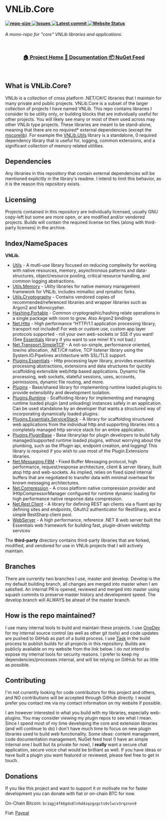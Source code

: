 ﻿
# VNLib.Core

<h4 align="left">
 <a href="https://github.com/VnUgE/vnlib.core">
    <img src="https://img.shields.io/github/repo-size/vnuge/vnlib.core" alt="repo-size" />
  </a>
  <a href="https://www.vaughnnugent.com/Resources/Software/Modules/VNLib.Core-issues">
    <img src="https://img.shields.io/badge/dynamic/json?url=https%3A%2F%2Fwww.vaughnnugent.com%2Fapi%2Fgit%2Fissues%3Fmodule%3DVNLib.Core&query=%24%5B'result'%5D.length&label=all%20issues" alt="Issues"/>
  </a>
  <a href="https://github.com/VnUgE/vnlib.core/commits">
    <img src="https://img.shields.io/github/last-commit/vnuge/vnlib.core/develop" alt="Latest commit"/>
  </a>
    <a href="https://www.vaughnnugent.com/Resources/Software/Modules/VNLib.Core">
    <img src="https://img.shields.io/website?url=https%3A%2F%2Fwww.vaughnnugent.com" alt="Website Status"/>
  </a>
</h4>

*A mono-repo for "core" VNLib libraries and applications.*

</br>
<h3 align="center">
 <a href="https://www.vaughnnugent.com/resources/software/modules/VNLib.Core">
   🏠 Project Home
  </a>
  <a href="https://www.vaughnnugent.com/resources/software/articles?tags=docs,_VNLib.Core">
    📖 Documentation
  </a> 
  <a href="https://www.vaughnnugent.com/resources/software/modules">
    📦 NuGet Feed
  </a>
</h3>
</br>

## What is VNLib.Core?
VNLib is a collection of cross platform .NET/C#/C libraries that I maintain for many private and public projects. VNLib.Core is a subset of the larger collection of projects I have named VNLib. This repo contains libraries I consider to be utility only, or building blocks that are individually useful for other projects. You will likely see many or most of them used across may other VNLib type projects. These libraries are meant to be stand-alone, meaning that there are no required* external dependencies (except the [mscorelib](https://github.com/dotnet/runtime)). For example the [VNLib.Utils](lib/Utils/#) library is a standalone, 0 required dependency library that is useful for, logging, common extensions, and a significant collection of memory related utilities. 

## Dependencies 
Any libraries in this repository that contain external dependencies will be mentioned explicitly in the library's readme. I intend to limit this behavior, as it is the reason this repository exists.

## Licensing
Projects contained in this repository are individually licensed, usually GNU copy-left but some are more open, or are modified and/or vendored projects. Builds will contain the required license txt files (along with third-party licenses) in the archive. 

## Index/NameSpaces
**VNLib.**
- [Utils](lib/Utils/#) - A mutli-use library focused on reducing complexity for working with native resources, memory, asynchronous patterns and data-structures, object/resource pooling, critical resource handling, and common logging abstractions.  
- [Utils.Memory](lib/Utils.Memory/#) - Utilty libraries for native memory management framework for VNLib, includes mimalloc and rpmalloc forks.
- [Utils.Cryptography](lib/Utils.Cryptography/#) - Contains vendored copies of recommended/referenced libraries and wrapper libraries such as Argon2 and Monocypher. 
- [Hashing.Portable](lib/Hashing.Portable/#) - Common cryptographic/hashing relate operations in a single package with room to grow. Also Argon2 bindings
- [Net.Http](lib/Net.Http/#) - High performance ^HTTP/1.1 application processing library, transport not included! For web or custom use, custom app layer protocols supported - roll your own web-sockets or SSE if you want! (See [Essentials](lib/Plugins.Essentials/#) library if you want to use mine! It's not bad.)
- [Net.Transport.SimpleTCP](lib/Net.Transport.SimpleTCP/#) - A not-so-simple, performance oriented, low/no allocation, .NET/C# native, TCP listener library using the System.IO.Pipelines architecture with SSL/TLS support.
- [Plugins.Essentials](lib/Plugins.Essentials/#) - Http processing layer library, provides essentials processing abstractions, extensions and data structures for quickly scaffolding extensible web/http based applications. Dynamic file processing, web sockets, stateful sessions, uses, accounts, permissions, dynamic file routing, and more.
- [Plugins](lib/Plugins/#) - Base/shared library for implementing runtime loaded plugins to provide extensibility and development isolation.
- [Plugins.Runtime](lib/Plugins.Runtime/#) - Scaffolding library for implementing and managing runtime loaded plugin (and unloading) instances safely in an application. Can be used standalone by an developer that wants a structured way of incorporating dynamically loaded plugins.
- [Plugins.Essentials.ServiceStack](lib/Plugins.Essentials.ServiceStack/#) - A library for scaffolding structured web applications from the individual http and supporting libraries into a completely managed http service stack for an entire application. 
- [Plugins.PluginBase](lib/Plugins.PluginBase/#) - Base library/api for plugin developers to build fully managed/supported runtime loaded plugins, without worrying about the plumbing, such as the IPlugin api, endpoint creation, and logging! This library is required if you wish to use most of the Plugin.Extensions libraries.
- [Net.Messaging.FBM](lib/Net.Messaging.FBM/#) - Fixed Buffer Messaging protocol, high performance, request/response architecture, client & server library, built atop http and web-sockets. As implied, relies on fixed sized internal buffers that are negotiated to transfer data with minimal overhead for known messaging architectures.
- [Net.Compression](lib/Net.Compression/#) - A cross platform native compression provider and IHttpCompressorManager configured for runtime dynamic loading for high performance native response data compression.
- [Net.Rest.Client](lib/Net.Rest.Client/#) - A library for defining REST api clients via a fluent api by defining sites and endpoints, OAuth2 authenticator for RestSharp, and a simple RestSharp client pool.
- [WebServer](apps/VNLib.WebServer/#) - A high performance, reference .NET 8 web server built the Essentials web framework for building fast, plugin-driven web/http services

The **third-party** directory contains third-party libraries that are forked, modified, and vendored for use in VNLib projects that I will actively maintain.

## Branches
There are currently two branches I use, master and develop. Develop is the my default building branch, all changes are merged into master when I am satisfied. An internal PR is opened, reviewed and merged into master using squash commits to preserve master history and development speed. The develop branch will ALWAYS be ahead of the master branch.

## How is the repo maintained?
I use many internal tools to build and maintain these projects. I use [OneDev](https://code.onedev.io/) for my internal source control (as well as other git tools) and code updates are pushed to GitHub as part of a build process. I use [Task](https://taskfile.dev) in the build process to publish builds for all projects in this repository. Builds are publicly available on my website from the link below. I do *not* intend to expose my internal tools for security reasons. I prefer to keep my dependencies/processes internal, and will be relying on GitHub for as little as possible. 

## Contributing
I'm not currently looking for code contributors for this project and others, and NO contributions will be accepted through GitHub directly. I would prefer you contact me via my contact information on my website if possible. 

I am however interested in what you build with my libraries, especially web-plugins. You may consider viewing my plugin repos to see what I mean. Since I spend most of my time developing the core and extension libraries (and will continue to do) I don't have much time to focus on new plugin libraries used to build web functionality. Some ideas: content management, code documentation management, NuGet feed host (I have an simple internal one I built but its private for now), I **really** want a secure chat application, secure voice chat would be brilliant as well. If you have ideas or have built a plugin you want featured or reviewed, please feel free to get in touch.

## Donations
If you like this project and want to support it or motivate me for faster development you can donate with fiat or on-chain BTC for now.  

On-Chain Bitcoin: `bc1qgj4fk6gdu8lnhd4zqzgxgcts0vlwcv3rqznxn9`

Fiat: [Paypal](https://www.paypal.com/donate/?business=VKEDFD74QAQ72&no_recurring=0&item_name=By+donating+you+are+funding+my+love+for+producing+free+software+for+my+community.+&currency_code=USD)
